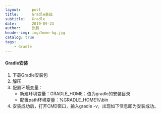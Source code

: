 ```yaml
---
layout:     post 
title:      Gradle基础
subtitle:   Gradle
date:       2019-09-23
author:     张鹏
header-img: img/home-bg.jpg
catalog: true   
tags:                         
    - Gradle
---
```


#### Gradle安装

1. 下载Gradle安装包
2. 解压
3. 配置环境变量：
   - 新建环境变量：GRADLE_HOME；值为gradle的安装目录
   - 配置path环境变量：%GRADLE_HOME%\bin
4. 安装成功后，打开CMD窗口，输入gradle -v，出现如下信息即为安装成功。

![]()